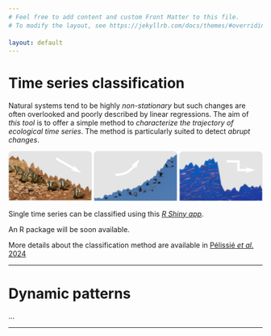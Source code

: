 ```yaml
---
# Feel free to add content and custom Front Matter to this file.
# To modify the layout, see https://jekyllrb.com/docs/themes/#overriding-theme-defaults

layout: default
---
```


# Time series classification

Natural systems tend to be highly *non-stationary* but such changes are often overlooked and poorly described by linear regressions. The aim of *this tool* is to offer a simple method to *characterize the trajectory of ecological time series*. The method is particularly suited to detect *abrupt changes*.

![traj images](/docs/assets/traj_images.png)

Single time series can be classified using this [*R Shiny app*](https://matpelissie.shinyapps.io/trajshift_app/).

An R package will be soon available.

More details about the classification method are available in [Pélissié _et al._ 2024](https://doi.org/10.1016/j.biocon.2023.110429)



* * *


# Dynamic patterns

...


* * *
